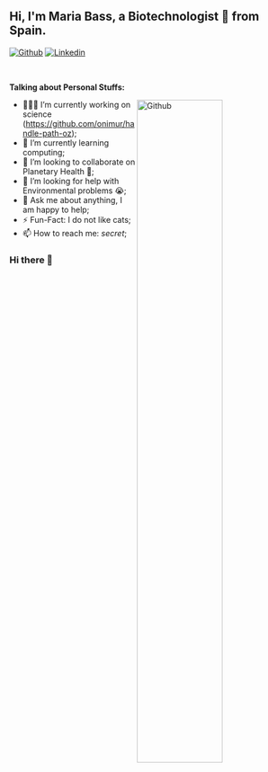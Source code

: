 <!-- Your title -->
## Hi, I'm Maria Bass, a Biotechnologist 🚀 from Spain.

<!-- Your badges
You can use the website to generate badges: https://shields.io/
-->

[![Github](https://img.shields.io/badge/-Github-000?style=flat&logo=Github&logoColor=white)](https://github.com/mariabass/MariaBass)
[![Linkedin](https://img.shields.io/badge/-LinkedIn-blue?style=flat&logo=Linkedin&logoColor=white)](https://www.linkedin.com/in/maria-martin296/)


&nbsp;

<!-- Talking about you -->
**Talking about Personal Stuffs:**

<!-- Any image aligned to the right. Beware the width -->
<img width="55%" align="right" alt="Github" src="https://raw.githubusercontent.com/onimur/.github/master/.resources/git-header.svg" />

- 👨🏽‍💻 I’m currently working on science (https://github.com/onimur/handle-path-oz);
- 🌱 I’m currently learning computing; 
- 👯 I’m looking to collaborate on Planetary Health 🤝;
- 🤔 I’m looking for help with Environmental problems 😭;
- 💬 Ask me about anything, I am happy to help;
- ⚡️ Fun-Fact: I do not like cats;
- 📫 How to reach me: *secret*;



### Hi there 👋

<!--
**mariabass/MariaBass** is a ✨ _special_ ✨ repository because its `README.md` (this file) appears on your GitHub profile.

Here are some ideas to get you started:

- 🔭 I’m currently working on ...
- 🌱 I’m currently learning ...
- 👯 I’m looking to collaborate on ...
- 🤔 I’m looking for help with ...
- 💬 Ask me about ...
- 📫 How to reach me: ...
- 😄 Pronouns: ...
- ⚡ Fun fact: ...
-->
